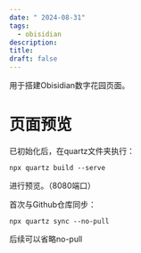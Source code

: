 ```yaml
---
date: " 2024-08-31"
tags:
  - obisidian
description: 
title: 
draft: false
---
```

用于搭建Obisidian数字花园页面。
# 页面预览

已初始化后，在quartz文件夹执行：
```shell
npx quartz build --serve
```
进行预览。（8080端口）

首次与Github仓库同步：

```shell
npx quartz sync --no-pull
```

后续可以省略no-pull